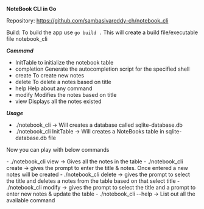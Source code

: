 **NoteBook CLI in Go**

Repository: https://github.com/sambasivareddy-ch/notebook_cli

Build: To build the app use 
<code>go build .</code>
This will create a build file/executable file notebook_cli

***Command***
- InitTable   to initialize the notebook table
- completion  Generate the autocompletion script for the specified shell
- create      To create new notes
- delete      To delete a notes based on title
- help        Help about any command
- modify      Modifies the notes based on title
- view        Displays all the notes existed

***Usage***
- ./notebook_cli -> Will creates a database called sqlite-database.db
- ./notebook_cli InitTable -> Will creates a NoteBooks table in sqlite-database.db file
<p>Now you can play with below commands</p>
- ./notebook_cli view -> Gives all the notes in the table
- ./notebook_cli create -> gives the prompt to enter the title & notes. Once entered a new notes will be created
- ./notebook_cli delete -> gives the prompt to select the title and deletes a notes from the table based on that select title
- ./notebook_cli modify -> gives the prompt to select the title and a prompt to enter new notes & update the table
- ./notebook_cli --help -> List out all the available command
